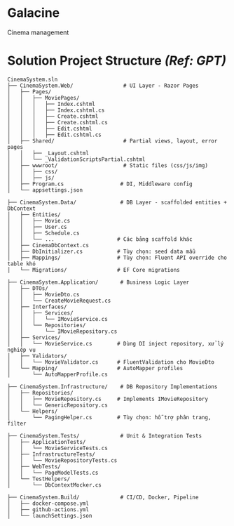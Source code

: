 # Galacine
Cinema management

# Solution Project Structure *(Ref: GPT)*

    CinemaSystem.sln
    ├── CinemaSystem.Web/                # UI Layer - Razor Pages
    │   ├── Pages/
    │   │   ├── MoviePages/
    │   │   │   ├── Index.cshtml
    │   │   │   ├── Index.cshtml.cs
    │   │   │   ├── Create.cshtml
    │   │   │   ├── Create.cshtml.cs
    │   │   │   ├── Edit.cshtml
    │   │   │   ├── Edit.cshtml.cs
    │   ├── Shared/                      # Partial views, layout, error pages
    │   │   ├── _Layout.cshtml
    │   │   └── _ValidationScriptsPartial.cshtml
    │   ├── wwwroot/                     # Static files (css/js/img)
    │   │   ├── css/
    │   │   ├── js/
    │   ├── Program.cs                  # DI, Middleware config
    │   └── appsettings.json

    ├── CinemaSystem.Data/              # DB Layer - scaffolded entities + DbContext
    │   ├── Entities/
    │   │   ├── Movie.cs
    │   │   ├── User.cs
    │   │   ├── Schedule.cs
    │   │   └── ...                    # Các bảng scaffold khác
    │   ├── CinemaDbContext.cs
    │   ├── DbInitializer.cs           # Tùy chọn: seed data mẫu
    │   ├── Mappings/                  # Tùy chọn: Fluent API override cho table khó
    │   └── Migrations/                # EF Core migrations

    ├── CinemaSystem.Application/       # Business Logic Layer
    │   ├── DTOs/
    │   │   ├── MovieDto.cs
    │   │   └── CreateMovieRequest.cs
    │   ├── Interfaces/
    │   │   ├── Services/
    │   │   │   └── IMovieService.cs
    │   │   └── Repositories/
    │   │       └── IMovieRepository.cs
    │   ├── Services/
    │   │   └── MovieService.cs        # Dùng DI inject repository, xử lý nghiệp vụ
    │   ├── Validators/
    │   │   └── MovieValidator.cs      # FluentValidation cho MovieDto
    │   └── Mapping/                   # AutoMapper profiles
    │       └── AutoMapperProfile.cs

    ├── CinemaSystem.Infrastructure/    # DB Repository Implementations
    │   ├── Repositories/
    │   │   ├── MovieRepository.cs     # Implements IMovieRepository
    │   │   └── GenericRepository.cs
    │   └── Helpers/
    │       └── PagingHelper.cs        # Tùy chọn: hỗ trợ phân trang, filter

    ├── CinemaSystem.Tests/             # Unit & Integration Tests
    │   ├── ApplicationTests/
    │   │   └── MovieServiceTests.cs
    │   ├── InfrastructureTests/
    │   │   └── MovieRepositoryTests.cs
    │   ├── WebTests/
    │   │   └── PageModelTests.cs
    │   └── TestHelpers/
    │       └── DbContextMocker.cs

    ├── CinemaSystem.Build/             # CI/CD, Docker, Pipeline
    │   ├── docker-compose.yml
    │   ├── github-actions.yml
    │   └── launchSettings.json


